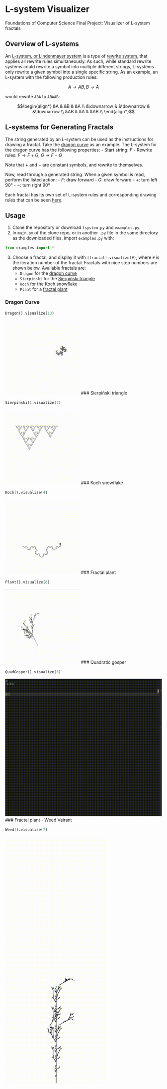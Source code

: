 # L-system Visualizer

Foundations of Computer Science Final Project: Visualizer of L-system fractals

## Overview of L-systems

An [L-system, or Lindenmayer system](https://en.wikipedia.org/wiki/L-system) is a type of [rewrite system](https://en.wikipedia.org/wiki/Rewriting), that applies all rewrite rules simultaneously. As such, while standard rewrite systems could rewrite a symbol into multiple different strings, L-systems only rewrite a given symbol into a single specific string. As an example, an L-system with the following production rules:

``` math
A \rightarrow AB, B \rightarrow A
```

would rewrite `ABA` to `ABAAB`:

``` math
\begin{align*}
&A          & &B          & &A \\
&\downarrow & &\downarrow & &\downarrow \\
&AB         & &A          & &AB \\
\end{align*}
```

## L-systems for Generating Fractals

The string generated by an L-system can be used as the instructions for drawing a fractal. Take the [dragon curve](https://en.wikipedia.org/wiki/Dragon_curve) as an example. The L-system for the dragon curve has the following properties: - Start string: $F$ - Rewrite rules: $F \rightarrow F+G$, $G \rightarrow F-G$

Note that $+$ and $-$ are constant symbols, and rewrite to themselves.

Now, read through a generated string. When a given symbol is read, perform the listed action: - $F$: draw forward - $G$: draw forward - $+$: turn left 90° - $-$: turn right 90°

Each fractal has its own set of L-system rules and corresponding drawing rules that can be seen [here](https://en.wikipedia.org/wiki/L-system#Examples_of_L-systems).

## Usage

1.  Clone the repository or download `lsystem.py` and `examples.py`.
2.  In `main.py` of the clone repo, or in another `.py` file in the same directory as the downloaded files, import `examples.py` with:

``` python
from examples import *
```

3.  Choose a fractal, and display it with `[fractal].visualize(#)`, where `#` is the iteration number of the fractal. Fractals with nice step numbers are shown below. Available fractals are:
    -   `Dragon` for the [dragon curve](https://en.wikipedia.org/wiki/Dragon_curve)
    -   `Sierpinski` for the [Sierpiński triangle](https://en.wikipedia.org/wiki/Sierpi%C5%84ski_triangle)
    -   `Koch` for the [Koch snowflake](https://en.wikipedia.org/wiki/Koch_snowflake)
    -   `Plant` for a [fractal plant](https://en.wikipedia.org/wiki/L-system#Example_7:_fractal_plant)

### Dragon Curve

``` python
Dragon().visualize(13)
```

![Dragon curve gif](/img/dragon.gif) \### Sierpiński triangle

``` python
Sierpinski().visualize(7)
```

![Sierpiński triangle gif](/img/sierpinski.gif) \### Koch snowflake

``` python
Koch().visualize(4)
```

![Koch snowflake gif](/img/koch.gif) \### Fractal plant

``` python
Plant().visualize(6)
```

![Fractal plant gif](/img/plant.gif) \### Quadratic gosper

``` python
QuadGosper().visualize(3)
```

![Quadratic Gosper gif](/img/quadgosper.gif) \### Fractal plant - Weed Vairant

``` python
Weed().visualize(7)
```

![Weed gif](/img/weed.gif)